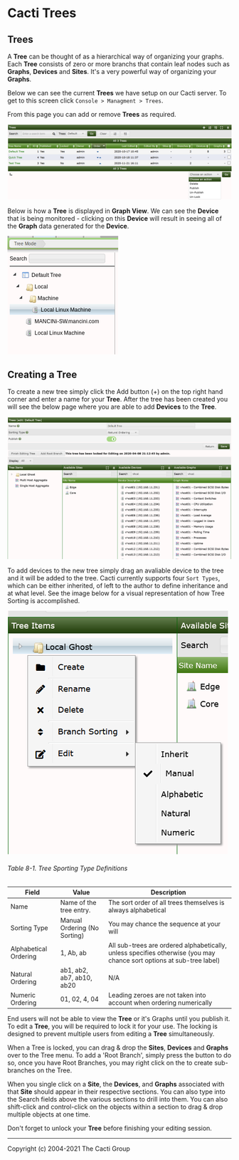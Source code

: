 # Cacti Trees

## Trees

A **Tree** can be thought of as a hierarchical way of organizing your graphs.
Each **Tree** consists of zero or more branchs that contain
leaf nodes such as **Graphs**, **Devices** and **Sites**. It's a very powerful
way of organizing your **Graphs**.

Below we can see the current **Trees** we have setup on our Cacti
server. To get to this screen click `Console > Managment > Trees`.

From this page you can add or remove **Trees** as required.

![Tree Management Page](images/trees.png)

Below is how a **Tree** is displayed in **Graph View**.  We can see the **Device**
that is being monitored - clicking on this **Device** will result in seeing all
of the **Graph** data generated for the **Device**.

![Tree View](images/tree-view.png)

## Creating a Tree

To create a new tree simply click the Add button (+) on the top right hand
corner and enter a name for your **Tree**. After the tree has been created you will
see the below page where you are able to add **Devices** to the **Tree**.

![Tree Options](images/tree-options.png)

To add devices to the new tree simply drag an avaliable device to the
tree and it will be added to the tree.  Cacti currently supports four
`Sort Types`, which can be either inherited, of left to the author to define
inheritance and at what level.  See the image below for a visual representation
of how Tree Sorting is accomplished.

![Tree Sorting](images/tree-options-sorting.png)

###### Table 8-1. Tree Sporting Type Definitions

Field | Value | Description
--- | --- | ---
Name | Name of the tree entry. | The sort order of all trees themselves is always alphabetical
Sorting Type | Manual Ordering (No Sorting) | You may chance the sequence at your will
Alphabetical Ordering |  1, Ab, ab | All sub-trees are ordered alphabetically, unless specifies otherwise (you may chance sort options at sub-tree label)
Natural Ordering | ab1, ab2, ab7, ab10, ab20 | N/A
Numeric Ordering | 01, 02, 4, 04 | Leading zeroes are not taken into account when ordering numerically

End users will not be able to view the **Tree** or it's Graphs until you publish it.
To edit a **Tree**, you will be required to lock it for your use.  The locking is
designed to prevent multiple users from editing a **Tree** simultaneously.

When a Tree is locked, you can drag & drop the **Sites**, **Devices** and
**Graphs** over to the Tree menu.  To add a 'Root Branch', simply press the
button to do so, once you have Root Branches, you may right click on the to
create sub-branches on the Tree.

When you single click on a **Site**, the **Devices**, and **Graphs** associated with
that **Site** should appear in their respective sections.  You can also type into
the Search fields above the various sections to drill into them.  You can also shift-click
and control-click on the objects within a section to drag & drop multiple objects
at one time.

Don't forget to unlock your **Tree** before finishing your editing session.

---
Copyright (c) 2004-2021 The Cacti Group
